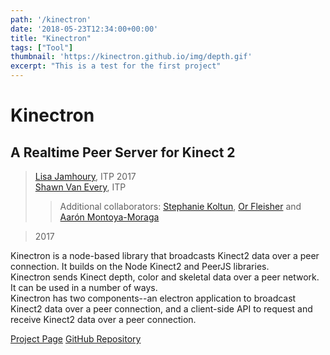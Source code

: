 ```yaml
---
path: '/kinectron'
date: '2018-05-23T12:34:00+00:00'
title: "Kinectron"
tags: ["Tool"]
thumbnail: 'https://kinectron.github.io/img/depth.gif'
excerpt: "This is a test for the first project"
---
```

# Kinectron
## A Realtime Peer Server for Kinect 2
> [Lisa Jamhoury](http://lisajamhoury.com/), ITP 2017  
> [Shawn Van Every](https://github.com/vanevery), ITP  
>> Additional collaborators: [Stephanie Koltun](http://anothersideproject.co/), [Or Fleisher](www.orfleisher.com) and [Aarón Montoya-Moraga](http://montoyamoraga.io/)  

> 2017


Kinectron is a node-based library that broadcasts Kinect2 data over a peer connection. It builds on the Node Kinect2 and PeerJS libraries.  
Kinectron sends Kinect depth, color and skeletal data over a peer network. It can be used in a number of ways.  
Kinectron has two components--an electron application to broadcast Kinect2 data over a peer connection, and a client-side API to request and receive Kinect2 data over a peer connection.  

<a class="btn btn-outline-primary" href="https://kinectron.github.io/" role="button">Project Page</a>   <a class="btn btn-outline-primary" href="https://github.com/kinectron/kinectron" role="button">GitHub Repository</a>  